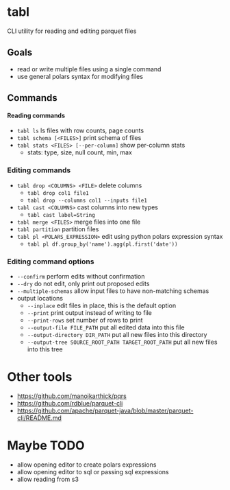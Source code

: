 
# tabl

CLI utility for reading and editing parquet files

## Goals
- read or write multiple files using a single command
- use general polars syntax for modifying files

## Commands

#### Reading commands
- `tabl ls` ls files with row counts, page counts
- `tabl schema [<FILES>]` print schema of files
- `tabl stats <FILES> [--per-column]` show per-column stats
    - stats: type, size, null count, min, max

### Editing commands
- `tabl drop <COLUMNS> <FILE>` delete columns
    - `tabl drop col1 file1`
    - `tabl drop --columns col1 --inputs file1`
- `tabl cast <COLUMNS>` cast columns into new types
    - `tabl cast label=String`
- `tabl merge <FILES>` merge files into one file
- `tabl partition` partition files
- `tabl pl <POLARS_EXPRESSION>` edit using python polars expression syntax
    - `tabl pl df.group_by('name').agg(pl.first('date'))`

### Editing command options
- `--confirm` perform edits without confirmation
- `--dry` do not edit, only print out proposed edits
- `--multiple-schemas` allow input files to have non-matching schemas
- output locations
    - `--inplace` edit files in place, this is the default option
    - `--print` print output instead of writing to file
    - `--print-rows` set number of rows to print
    - `--output-file FILE_PATH` put all edited data into this file
    - `--output-directory DIR_PATH` put all new files into this directory
    - `--output-tree SOURCE_ROOT_PATH TARGET_ROOT_PATH` put all new files into this tree

# Other tools
- https://github.com/manojkarthick/pqrs
- https://github.com/rdblue/parquet-cli
- https://github.com/apache/parquet-java/blob/master/parquet-cli/README.md

# Maybe TODO
- allow opening editor to create polars expressions
- allow opening editor to sql or passing sql expressions
- allow reading from s3

